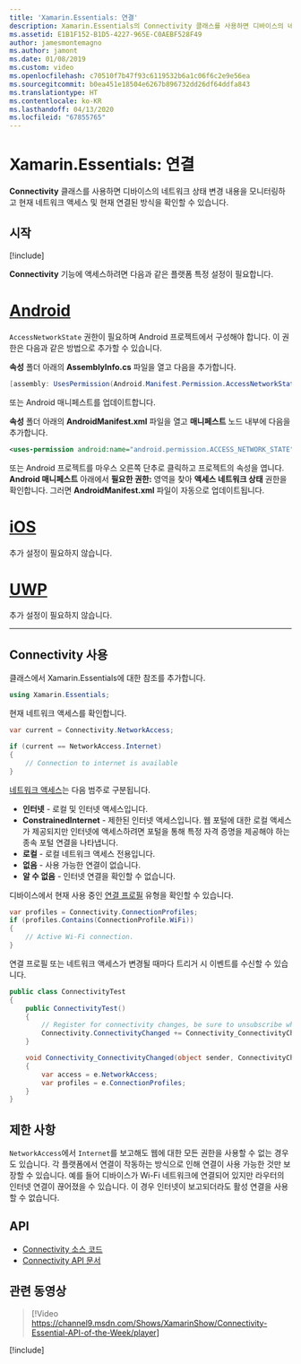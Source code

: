 ```yaml
---
title: 'Xamarin.Essentials: 연결'
description: Xamarin.Essentials의 Connectivity 클래스를 사용하면 디바이스의 네트워크 상태 변경 내용을 모니터링하고 현재 네트워크 액세스 및 현재 연결된 방식을 확인할 수 있습니다.
ms.assetid: E1B1F152-B1D5-4227-965E-C0AEBF528F49
author: jamesmontemagno
ms.author: jamont
ms.date: 01/08/2019
ms.custom: video
ms.openlocfilehash: c70510f7b47f93c6119532b6a1c06f6c2e9e56ea
ms.sourcegitcommit: b0ea451e18504e6267b896732dd26df64ddfa843
ms.translationtype: HT
ms.contentlocale: ko-KR
ms.lasthandoff: 04/13/2020
ms.locfileid: "67855765"
---
```

# <a name="xamarinessentials-connectivity"></a>Xamarin.Essentials: 연결

**Connectivity** 클래스를 사용하면 디바이스의 네트워크 상태 변경 내용을 모니터링하고 현재 네트워크 액세스 및 현재 연결된 방식을 확인할 수 있습니다.

## <a name="get-started"></a>시작

[!include[](~/essentials/includes/get-started.md)]

**Connectivity** 기능에 액세스하려면 다음과 같은 플랫폼 특정 설정이 필요합니다.

# <a name="android"></a>[Android](#tab/android)

`AccessNetworkState` 권한이 필요하며 Android 프로젝트에서 구성해야 합니다. 이 권한은 다음과 같은 방법으로 추가할 수 있습니다.

**속성** 폴더 아래의 **AssemblyInfo.cs** 파일을 열고 다음을 추가합니다.

```csharp
[assembly: UsesPermission(Android.Manifest.Permission.AccessNetworkState)]
```

또는 Android 매니페스트를 업데이트합니다.

**속성** 폴더 아래의 **AndroidManifest.xml** 파일을 열고 **매니페스트** 노드 내부에 다음을 추가합니다.

```xml
<uses-permission android:name="android.permission.ACCESS_NETWORK_STATE" />
```

또는 Android 프로젝트를 마우스 오른쪽 단추로 클릭하고 프로젝트의 속성을 엽니다. **Android 매니페스트** 아래에서 **필요한 권한:** 영역을 찾아 **액세스 네트워크 상태** 권한을 확인합니다. 그러면 **AndroidManifest.xml** 파일이 자동으로 업데이트됩니다.

# <a name="ios"></a>[iOS](#tab/ios)

추가 설정이 필요하지 않습니다.

# <a name="uwp"></a>[UWP](#tab/uwp)

추가 설정이 필요하지 않습니다.

-----

## <a name="using-connectivity"></a>Connectivity 사용

클래스에서 Xamarin.Essentials에 대한 참조를 추가합니다.

```csharp
using Xamarin.Essentials;
```

현재 네트워크 액세스를 확인합니다.

```csharp
var current = Connectivity.NetworkAccess;

if (current == NetworkAccess.Internet)
{
    // Connection to internet is available
}
```

[네트워크 액세스](xref:Xamarin.Essentials.NetworkAccess)는 다음 범주로 구분됩니다.

* **인터넷** - 로컬 및 인터넷 액세스입니다.
* **ConstrainedInternet** - 제한된 인터넷 액세스입니다. 웹 포털에 대한 로컬 액세스가 제공되지만 인터넷에 액세스하려면 포털을 통해 특정 자격 증명을 제공해야 하는 종속 포털 연결을 나타냅니다.
* **로컬** - 로컬 네트워크 액세스 전용입니다.
* **없음** - 사용 가능한 연결이 없습니다.
* **알 수 없음** - 인터넷 연결을 확인할 수 없습니다.

디바이스에서 현재 사용 중인 [연결 프로필](xref:Xamarin.Essentials.ConnectionProfile) 유형을 확인할 수 있습니다.

```csharp
var profiles = Connectivity.ConnectionProfiles;
if (profiles.Contains(ConnectionProfile.WiFi))
{
    // Active Wi-Fi connection.
}
```

연결 프로필 또는 네트워크 액세스가 변경될 때마다 트리거 시 이벤트를 수신할 수 있습니다.

```csharp
public class ConnectivityTest
{
    public ConnectivityTest()
    {
        // Register for connectivity changes, be sure to unsubscribe when finished
        Connectivity.ConnectivityChanged += Connectivity_ConnectivityChanged;
    }

    void Connectivity_ConnectivityChanged(object sender, ConnectivityChangedEventArgs e)
    {
        var access = e.NetworkAccess;
        var profiles = e.ConnectionProfiles;
    }
}
```

## <a name="limitations"></a>제한 사항

`NetworkAccess`에서 `Internet`를 보고해도 웹에 대한 모든 권한을 사용할 수 없는 경우도 있습니다. 각 플랫폼에서 연결이 작동하는 방식으로 인해 연결이 사용 가능한 것만 보장할 수 있습니다. 예를 들어 디바이스가 Wi-Fi 네트워크에 연결되어 있지만 라우터의 인터넷 연결이 끊어졌을 수 있습니다. 이 경우 인터넷이 보고되더라도 활성 연결을 사용할 수 없습니다.

## <a name="api"></a>API

* [Connectivity 소스 코드](https://github.com/xamarin/Essentials/tree/master/Xamarin.Essentials/Connectivity)
* [Connectivity API 문서](xref:Xamarin.Essentials.Connectivity)

## <a name="related-video"></a>관련 동영상

> [!Video https://channel9.msdn.com/Shows/XamarinShow/Connectivity-Essential-API-of-the-Week/player]

[!include[](~/essentials/includes/xamarin-show-essentials.md)]
